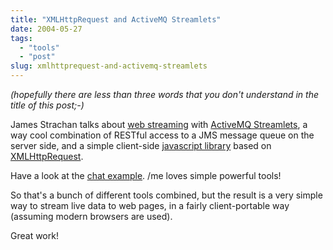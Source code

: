 ```yaml
---
title: "XMLHttpRequest and ActiveMQ Streamlets"
date: 2004-05-27
tags: 
  - "tools"
  - "post"
slug: xmlhttprequest-and-activemq-streamlets
---
```


_(hopefully there are less than three words that you don't understand in the title of this post;-)_

James Strachan talks about [web streaming](http://radio.weblogs.com/0112098/2004/05/26.html#a483) with [ActiveMQ Streamlets](http://activemq.codehaus.org/Streamlets), a way cool combination of RESTful access to a JMS message queue on the server side, and a simple client-side [javascript library](http://cvs.activemq.codehaus.org/activemq/src/webapp/webmq.js?rev=1.4&view=auto) based on [XMLHttpRequest](http://codeconsult.ch/bertrand/archives/000317.html).

Have a look at the [chat example](http://cvs.activemq.codehaus.org/activemq/src/webapp/chat.js?rev=1.3&view=auto). /me loves simple powerful tools!

So that's a bunch of different tools combined, but the result is a very simple way to stream live data to web pages, in a fairly client-portable way (assuming modern browsers are used).

Great work!
